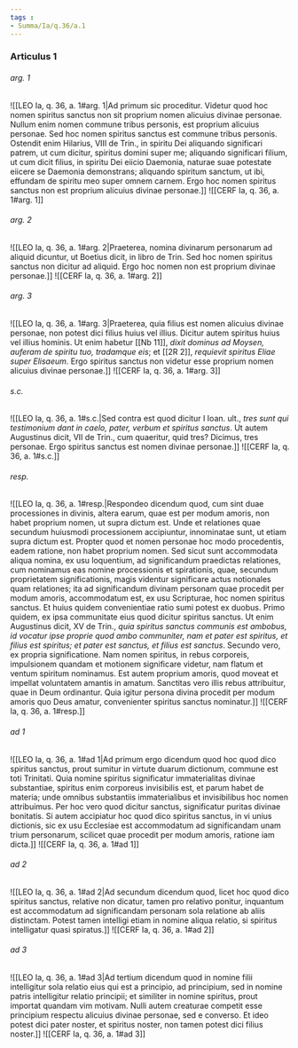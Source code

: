 ```yaml
---
tags : 
- Summa/Ia/q.36/a.1
---
```


### Articulus 1

###### arg. 1
![[LEO Ia, q. 36, a. 1#arg. 1|Ad primum sic proceditur. Videtur quod hoc nomen spiritus sanctus non sit proprium nomen alicuius divinae personae. Nullum enim nomen commune tribus personis, est proprium alicuius personae. Sed hoc nomen spiritus sanctus est commune tribus personis. Ostendit enim Hilarius, VIII de Trin., in spiritu Dei aliquando significari patrem, ut cum dicitur, spiritus domini super me; aliquando significari filium, ut cum dicit filius, in spiritu Dei eiicio Daemonia, naturae suae potestate eiicere se Daemonia demonstrans; aliquando spiritum sanctum, ut ibi, effundam de spiritu meo super omnem carnem. Ergo hoc nomen spiritus sanctus non est proprium alicuius divinae personae.]]
![[CERF Ia, q. 36, a. 1#arg. 1]]

###### arg. 2
![[LEO Ia, q. 36, a. 1#arg. 2|Praeterea, nomina divinarum personarum ad aliquid dicuntur, ut Boetius dicit, in libro de Trin. Sed hoc nomen spiritus sanctus non dicitur ad aliquid. Ergo hoc nomen non est proprium divinae personae.]]
![[CERF Ia, q. 36, a. 1#arg. 2]]

###### arg. 3
![[LEO Ia, q. 36, a. 1#arg. 3|Praeterea, quia filius est nomen alicuius divinae personae, non potest dici filius huius vel illius. Dicitur autem spiritus huius vel illius hominis. Ut enim habetur [[Nb 11]], *dixit dominus ad Moysen, auferam de spiritu tuo, tradamque eis*; et [[2R 2]], *requievit spiritus Eliae super Elisaeum*. Ergo spiritus sanctus non videtur esse proprium nomen alicuius divinae personae.]]
![[CERF Ia, q. 36, a. 1#arg. 3]]

###### s.c.
![[LEO Ia, q. 36, a. 1#s.c.|Sed contra est quod dicitur I Ioan. ult., *tres sunt qui testimonium dant in caelo, pater, verbum et spiritus sanctus*. Ut autem Augustinus dicit, VII de Trin., cum quaeritur, quid tres? Dicimus, tres personae. Ergo spiritus sanctus est nomen divinae personae.]]
![[CERF Ia, q. 36, a. 1#s.c.]]

###### resp.
![[LEO Ia, q. 36, a. 1#resp.|Respondeo dicendum quod, cum sint duae processiones in divinis, altera earum, quae est per modum amoris, non habet proprium nomen, ut supra dictum est. Unde et relationes quae secundum huiusmodi processionem accipiuntur, innominatae sunt, ut etiam supra dictum est. Propter quod et nomen personae hoc modo procedentis, eadem ratione, non habet proprium nomen. Sed sicut sunt accommodata aliqua nomina, ex usu loquentium, ad significandum praedictas relationes, cum nominamus eas nomine processionis et spirationis, quae, secundum proprietatem significationis, magis videntur significare actus notionales quam relationes; ita ad significandum divinam personam quae procedit per modum amoris, accommodatum est, ex usu Scripturae, hoc nomen spiritus sanctus. Et huius quidem convenientiae ratio sumi potest ex duobus. Primo quidem, ex ipsa communitate eius quod dicitur spiritus sanctus. Ut enim Augustinus dicit, XV de Trin., *quia spiritus sanctus communis est ambobus, id vocatur ipse proprie quod ambo communiter, nam et pater est spiritus, et filius est spiritus; et pater est sanctus, et filius est sanctus*. Secundo vero, ex propria significatione. Nam nomen spiritus, in rebus corporeis, impulsionem quandam et motionem significare videtur, nam flatum et ventum spiritum nominamus. Est autem proprium amoris, quod moveat et impellat voluntatem amantis in amatum. Sanctitas vero illis rebus attribuitur, quae in Deum ordinantur. Quia igitur persona divina procedit per modum amoris quo Deus amatur, convenienter spiritus sanctus nominatur.]]
![[CERF Ia, q. 36, a. 1#resp.]]

###### ad 1
![[LEO Ia, q. 36, a. 1#ad 1|Ad primum ergo dicendum quod hoc quod dico spiritus sanctus, prout sumitur in virtute duarum dictionum, commune est toti Trinitati. Quia nomine spiritus significatur immaterialitas divinae substantiae, spiritus enim corporeus invisibilis est, et parum habet de materia; unde omnibus substantiis immaterialibus et invisibilibus hoc nomen attribuimus. Per hoc vero quod dicitur sanctus, significatur puritas divinae bonitatis. Si autem accipiatur hoc quod dico spiritus sanctus, in vi unius dictionis, sic ex usu Ecclesiae est accommodatum ad significandam unam trium personarum, scilicet quae procedit per modum amoris, ratione iam dicta.]]
![[CERF Ia, q. 36, a. 1#ad 1]]

###### ad 2
![[LEO Ia, q. 36, a. 1#ad 2|Ad secundum dicendum quod, licet hoc quod dico spiritus sanctus, relative non dicatur, tamen pro relativo ponitur, inquantum est accommodatum ad significandam personam sola relatione ab aliis distinctam. Potest tamen intelligi etiam in nomine aliqua relatio, si spiritus intelligatur quasi spiratus.]]
![[CERF Ia, q. 36, a. 1#ad 2]]

###### ad 3
![[LEO Ia, q. 36, a. 1#ad 3|Ad tertium dicendum quod in nomine filii intelligitur sola relatio eius qui est a principio, ad principium, sed in nomine patris intelligitur relatio principii; et similiter in nomine spiritus, prout importat quandam vim motivam. Nulli autem creaturae competit esse principium respectu alicuius divinae personae, sed e converso. Et ideo potest dici pater noster, et spiritus noster, non tamen potest dici filius noster.]]
![[CERF Ia, q. 36, a. 1#ad 3]]

